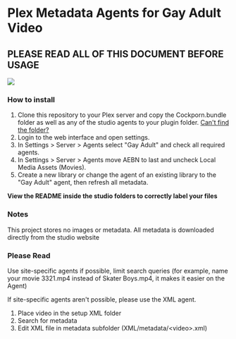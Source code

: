 <h1>Plex Metadata Agents for Gay Adult Video</h1>
<h2>PLEASE READ ALL OF THIS DOCUMENT BEFORE USAGE</h2>
<img src="https://raw.githubusercontent.com/acvigue/pgma/master/images/preview.png">
<h3>How to install</h3>
<ol>
	<li>Clone this repository to your Plex server and copy the Cockporn.bundle folder as well as any of the studio agents to your plugin folder. <a href="https://support.plex.tv/hc/en-us/articles/201106098-How-do-I-find-the-Plug-Ins-folder">Can't find the folder?</a></li>
	<li>Login to the web interface and open settings.</li>
	<li>In Settings > Server > Agents select "Gay Adult" and check all required agents.</li>
	<li>In Settings > Server > Agents move AEBN to last and uncheck Local Media Assets (Movies).</li>
	<li>Create a new library or change the agent of an existing library to the "Gay Adult" agent, then refresh all metadata.</li>
</ol>
<p><b>View the README inside the studio folders to correctly label your files</b></p>
<h3>Notes</h3>
<p>This project stores no images or metadata. All metadata is downloaded directly from the studio website</p>
<h3>Please Read</h3>
<p>Use site-specific agents if possible, limit search queries (for example, name your movie 3321.mp4 instead of Skater Boys.mp4, it makes it easier on the Agent)</p>
<p>If site-specific agents aren't possible, please use the XML agent.</p>
<ol>
    <li>Place video in the setup XML folder</li>
    <li>Search for metadata</li>
    <li>Edit XML file in metadata subfolder (XML/metadata/&lt;video&gt;.xml)</li>
</ol>